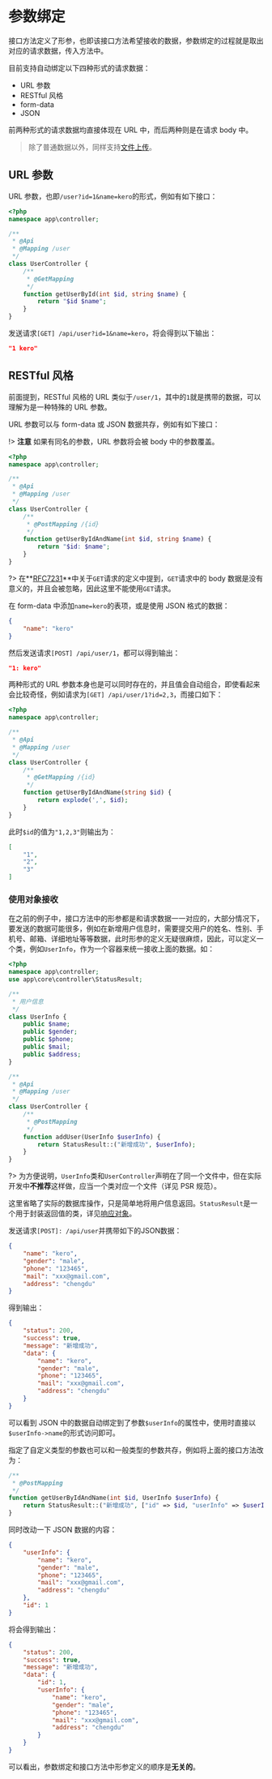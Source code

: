 # 参数绑定

接口方法定义了形参，也即该接口方法希望接收的数据，参数绑定的过程就是取出对应的请求数据，传入方法中。

目前支持自动绑定以下四种形式的请求数据：

* URL 参数
* RESTful 风格
* form-data
* JSON

前两种形式的请求数据均直接体现在 URL 中，而后两种则是在请求 body 中。

> 除了普通数据以外，同样支持[文件上传](#文件上传)。

## URL 参数

URL 参数，也即`/user?id=1&name=kero`的形式，例如有如下接口：

``` php
<?php
namespace app\controller;

/**
 * @Api
 * @Mapping /user
 */
class UserController {
    /**
     * @GetMapping
     */
    function getUserById(int $id, string $name) {
        return "$id $name";
    }
}

```

发送请求`[GET] /api/user?id=1&name=kero`，将会得到以下输出：

``` json
"1 kero"
```

## RESTful 风格

前面提到，RESTful 风格的 URL 类似于`/user/1`，其中的`1`就是携带的数据，可以理解为是一种特殊的 URL 参数。

URL 参数可以与 form-data 或 JSON 数据共存，例如有如下接口：

!> **注意** 如果有同名的参数，URL 参数将会被 body 中的参数覆盖。

``` php
<?php
namespace app\controller;

/**
 * @Api
 * @Mapping /user
 */
class UserController {
    /**
     * @PostMapping /{id}
     */
    function getUserByIdAndName(int $id, string $name) {
        return "$id: $name";
    }
}

```

?> 在**[RFC7231](https://datatracker.ietf.org/doc/rfc7231/)**中关于`GET`请求的定义中提到，`GET`请求中的 body 数据是没有意义的，并且会被忽略，因此这里不能使用`GET`请求。

在 form-data 中添加`name=kero`的表项，或是使用 JSON 格式的数据：

``` json
{
    "name": "kero"
}
```

然后发送请求`[POST] /api/user/1`，都可以得到输出：

``` json
"1: kero"
```

两种形式的 URL 参数本身也是可以同时存在的，并且值会自动组合，即使看起来会比较奇怪，例如请求为`[GET] /api/user/1?id=2,3`，而接口如下：

``` php
<?php
namespace app\controller;

/**
 * @Api
 * @Mapping /user
 */
class UserController {
    /**
     * @GetMapping /{id}
     */
    function getUserByIdAndName(string $id) {
        return explode(',', $id);
    }
}

```

此时`$id`的值为`"1,2,3"`则输出为：

``` json
[
    "1",
    "2",
    "3"
]
```

### 使用对象接收

在之前的例子中，接口方法中的形参都是和请求数据一一对应的，大部分情况下，要发送的数据可能很多，例如在新增用户信息时，需要提交用户的姓名、性别、手机号、邮箱、详细地址等等数据，此时形参的定义无疑很麻烦，因此，可以定义一个类，例如`UserInfo`，作为一个容器来统一接收上面的数据。如：

``` php
<?php
namespace app\controller;
use app\core\controller\StatusResult;

/**
 * 用户信息
 */
class UserInfo {
    public $name;
    public $gender;
    public $phone;
    public $mail;
    public $address;
}

/**
 * @Api
 * @Mapping /user
 */
class UserController {
    /**
     * @PostMapping
     */
    function addUser(UserInfo $userInfo) {
        return StatusResult::("新增成功", $userInfo);
    }
}

```

?> 为方便说明，`UserInfo`类和`UserController`声明在了同一个文件中，但在实际开发中**不推荐**这样做，应当一个类对应一个文件（详见 PSR 规范）。

这里省略了实际的数据库操作，只是简单地将用户信息返回。`StatusResult`是一个用于封装返回值的类，详见[响应对象](response)。

发送请求`[POST]: /api/user`并携带如下的JSON数据：

``` json
{
    "name": "kero",
    "gender": "male",
    "phone": "123465",
    "mail": "xxx@gmail.com",
    "address": "chengdu"
}
```

得到输出：

``` json
{
    "status": 200,
    "success": true,
    "message": "新增成功",
    "data": {
        "name": "kero",
        "gender": "male",
        "phone": "123465",
        "mail": "xxx@gmail.com",
        "address": "chengdu"
    }
}
```

可以看到 JSON 中的数据自动绑定到了参数`$userInfo`的属性中，使用时直接以`$userInfo->name`的形式访问即可。

指定了自定义类型的参数也可以和一般类型的参数共存，例如将上面的接口方法改为：

``` php
/**
 * @PostMapping
 */
function getUserByIdAndName(int $id, UserInfo $userInfo) {
    return StatusResult::("新增成功", ["id" => $id, "userInfo" => $userInfo]);
}
```

同时改动一下 JSON 数据的内容：

``` json
{
    "userInfo": {
        "name": "kero",
        "gender": "male",
        "phone": "123465",
        "mail": "xxx@gmail.com",
        "address": "chengdu"
    },
    "id": 1
}
```

将会得到输出：

``` json
{
    "status": 200,
    "success": true,
    "message": "新增成功",
    "data": {
        "id": 1,
        "userInfo": {
            "name": "kero",
            "gender": "male",
            "phone": "123465",
            "mail": "xxx@gmail.com",
            "address": "chengdu"
        }
    }
}
```

可以看出，参数绑定和接口方法中形参定义的顺序是**无关的**。